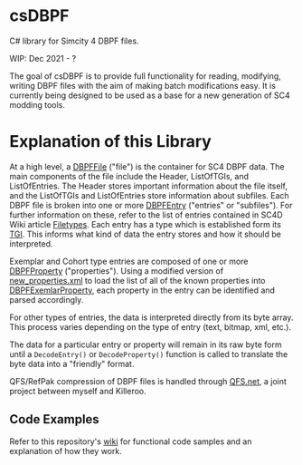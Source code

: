 # csDBPF
C# library for Simcity 4 DBPF files.

WIP: Dec 2021 - ?

The goal of csDBPF is to provide full functionality for reading, modifying, writing DBPF files with the aim of making batch modifications easy. It is currently being designed to be used as a base for a new generation of SC4 modding tools.

# Explanation of this Library
At a high level, a [DBPFFile](csDBPF/csDBPF/DBPFFile.cs) ("file") is the container for SC4 DBPF data. The main components of the file include the Header, ListOfTGIs, and ListOfEntries. The Header stores important information about the file itself, and the ListOfTGIs and ListOfEntries store information about subfiles. Each DBPF file is broken into one or more [DBPFEntry](csDBPF/csDBPF/DBPFEntry.cs) ("entries" or "subfiles"). For further information on these, refer to the list of entries contained in SC4D Wiki article [Filetypes](https://www.wiki.sc4devotion.com/index.php?title=List_of_File_Formats). Each entry has a type which is established form its [TGI](csDBPF/csDBPF/DBPFTGI.cs). This informs what kind of data the entry stores and how it should be interpreted.

Exemplar and Cohort type entries are composed of one or more [DBPFProperty](csDBPF/csDBPF/Properties/DBPFProperty.cs) ("properties"). Using a modified version of [new_properties.xml](https://www.sc4devotion.com/csxlex/lex_filedesc.php?lotGET=2265) to load the list of all of the known properties into [DBPFExemlarProperty](csDBPF/csDBPF/Properties/DBPFExemplarProperty.cs), each property in the entry can be identified and parsed accordingly.

For other types of entries, the data is interpreted directly from its byte array. This process varies depending on the type of entry (text, bitmap, xml, etc.).

The data for a particular entry or property will remain in its raw byte form until a `DecodeEntry()` or `DecodeProperty()` function is called to translate the byte data into a "friendly" format.

QFS/RefPak compression of DBPF files is handled through [QFS.net](https://github.com/Killeroo/QFS.net), a joint project between myself and Killeroo.

## Code Examples
Refer to this repository's [wiki](https://github.com/noah-severyn/csDBPF/wiki) for functional code samples and an explanation of how they work.
